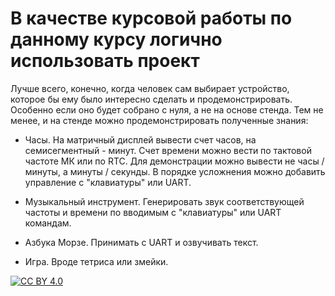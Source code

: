 # В качестве курсовой работы по данному курсу логично использовать проект

Лучше всего, конечно, когда человек сам выбирает устройство, которое бы ему было интересно сделать и продемонстрировать. Особенно если оно будет собрано с нуля, а не на основе стенда. Тем не менее, и на стенде можно продемонстрировать полученные знания:

- Часы. На матричный дисплей вывести счет часов, на семисегментный - минут. Счет времени можно вести по тактовой частоте МК или по RTC. Для демонстрации можно вывести не часы / минуты, а минуты / секунды. В порядке усложнения можно добавить управление с "клавиатуры" или UART.

- Музыкальный инструмент. Генерировать звук соответствующей частоты и времени по вводимым с "клавиатуры" или UART командам.

- Азбука Морзе. Принимать с UART и озвучивать текст.

- Игра. Вроде тетриса или змейки.

[![CC BY 4.0][cc-by-image]][cc-by]

[cc-by]: http://creativecommons.org/licenses/by/4.0/

[cc-by-image]: https://i.creativecommons.org/l/by/4.0/88x31.png

[cc-by-shield]: https://img.shields.io/badge/License-CC%20BY%204.0-lightgrey.svg